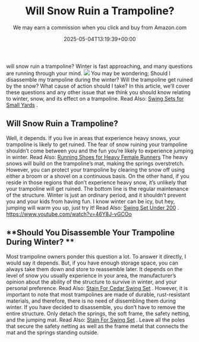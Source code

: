 ﻿---
author: We may earn a commission when you click and buy from Amazon.com
layout: post
title: Will Snow Ruin a Trampoline?
date: '2025-05-04T13:19:39+00:00'
categories:
- Guide
tags: []
slug: /will-snow-ruin-a-trampoline-winterizing-trampoline/
lastmod: 2025-05-07T12:21:29+03:00
---

will snow ruin a trampoline? Winter is fast approaching, and many questions are running through your mind.
![](/assets/img/img/)
You may be wondering; Should I disassemble my trampoline during the winter? Will the trampoline get ruined by the snow? What cause of action should I take?
In this article, we’ll cover these questions and any other issue that we think you should know relating to winter, snow, and its effect on a trampoline. Read Also:
[Swing Sets for Small Yards](https://pestpolicy.com/best-swing-sets-for-small-yards/)
.
## Will Snow Ruin a Trampoline?
Well, it depends. If you live in areas that experience heavy snows, your trampoline is likely to get ruined.
The fear of snow ruining your trampoline shouldn’t come between you and the fun you’re likely to experience jumping in winter.
Read Also:
[Running Shoes for Heavy Female Runners](https://pestpolicy.com/best-running-shoes-for-heavy-female-runners/)
The heavy snows will build on the trampoline’s mat, making the springs overstretch. However, you can protect your trampoline by clearing the snow off using either a broom or a shovel on a continuous basis.
On the other hand, if you reside in those regions that don’t experience heavy snow, it’s unlikely that your trampoline will get ruined. The bottom line is the regular maintenance of the structure.
Winter is just an ordinary period, and it shouldn’t prevent you and your kids from having fun. I know winter can be icy, but hey, jumping will warm you up, just try it! Read Also:
[Swing Set Under 200](https://pestpolicy.com/best-swing-set-under-200/)
.
https://www.youtube.com/watch?v=46Y8J-vGCOo
## **Should You Disassemble Your Trampoline During Winter? **
Most trampoline owners ponder this question a lot. To answer it directly, I would say it depends. But, if you have enough storage space, you can always take them down and store to reassemble later.
It depends on the level of snow you usually experience in your area, the manufacturer’s opinion about the ability of the structure to survive in winter, and your personal preference. Read Also:
[Stain For Cedar Swing Set](https://pestpolicy.com/best-stain-for-cedar-swing-set/)
.
However, it is important to note that most trampolines are made of durable, rust-resistant materials, and therefore, there is no need of dissembling them during winter.
If you have decided to disassemble, you don’t have to remove the entire structure. Only detach the springs, the soft frame, the safety netting, and the jumping mat. Read Also:
[Stain For Swing Set](https://pestpolicy.com/best-stain-for-swing-set/)
.
Leave all the poles that secure the safety netting as well as the frame metal that connects the mat and the springs standing outside.